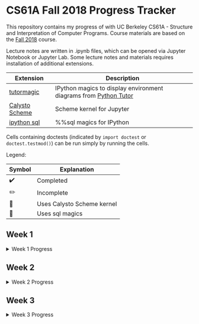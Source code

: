 # CS61A Fall 2018 Progress Tracker

This repository contains my progress of with UC Berkeley CS61A - Structure and Interpretation of Computer Programs. Course materials are based on the [Fall 2018](https://cs61a.org/) course.

Lecture notes are written in .ipynb files, which can be opened via Jupyter Notebook or Jupyter Lab. Some lecture notes and materials requires installation of additional extensions.

 | Extension                                                     | Description                                                                                 |
 | ------------------------------------------------------------- | ------------------------------------------------------------------------------------------- |
 | [tutormagic](https://github.com/kikocorreoso/tutormagic)      | IPython magics to display environment diagrams from [Python Tutor](http://pythontutor.com/) |
 | [Calysto Scheme](https://github.com/Calysto/calysto_scheme)   | Scheme kernel for Jupyter                                                                   |
 | [ipython sql](https://github.com/catherinedevlin/ipython-sql) | %%sql magics for IPython                                                                    |

Cells containing doctests (indicated by `import doctest` or  `doctest.testmod()`) can be run simply by running the cells.

Legend:

 | Symbol             | Explanation                |
 | ------------------ | -------------------------- |
 | :heavy_check_mark: | Completed                  |
 | :pencil2:          | Incomplete                 |
 | :bookmark:         | Uses Calysto Scheme kernel |
 | :paperclip:        | Uses sql magics            |

## Week 1

<details>
  <summary> Week 1 Progress </summary>
  
  | Date     | Lecture                      | Textbook | Handout                                     | Homework & Project       |
  | -------- | ---------------------------- | -------- | ------------------------------------------- | ------------------------ |
  | Wed 8/22 | Functions :heavy_check_mark: | 1.1, 1.2 | Lab 00: Getting Started :heavy_check_mark:  |                          |
  | Fri 8/24 | Names :heavy_check_mark:     | 1.3, 1.4 | Disc 00: Getting Started :heavy_check_mark: | HW 01 :heavy_check_mark: |

</details>

## Week 2
<details>
  <summary> Week 2 Progress </summary>
| Date     | Lecture                                   | Textbook | Handout                                                                               | Homework & Project       |
| -------- | ----------------------------------------- | -------- | ------------------------------------------------------------------------------------- | ------------------------ |
| Mon 8/27 | Control :heavy_check_mark:                | 1.5      | Lab 01: Variables & Functions, Control :heavy_check_mark:                             | Hog :heavy_check_mark:   |
| Wed 8/29 | Higher-Order Functions :heavy_check_mark: | 1.6      | Disc 01: Environment Diagrams, Control :heavy_check_mark:                             |                          |
| Fri 8/31 | Environments :heavy_check_mark:           | 1.6      | Guerrilla 01: Variables & Functions, Control, Environment Diagrams :heavy_check_mark: | HW 02 :heavy_check_mark: |
  
</details>

## Week 3

<details>
  <summary> Week 3 Progress </summary>

| Date    | Lecture                              | Textbook | Handout                                                                                | Homework & Project      |
| ------- | ------------------------------------ | -------- | -------------------------------------------------------------------------------------- | ----------------------- |
| Mon 9/3 | Iteration :heavy_check_mark:         |          | Lab 02: Higher-Order Functions :heavy_check_mark:                                      |                         |
| Wed 9/5 | Recursion :heavy_check_mark:         | 1.7      | Disc 02: Higher-Order Functions, Recursion :heavy_check_mark:                          | Hog Contest             |
| Fri 9/7 | Function Examples :heavy_check_mark: |          | Exam Prep 01: Environment Diagrams, Higher-Order Functions, Control :heavy_check_mark: | HW 3 :heavy_check_mark: |

<details>

## Week 4

<details>
  <summary> Week 4 Progress </summary>

| Date     | Lecture                             | Textbook | Handout                                                                                                                         | Homework & Project      |
| -------- | ----------------------------------- | -------- | ------------------------------------------------------------------------------------------------------------------------------- | ----------------------- |
| Mon 9/10 | Midterm 1 :heavy_check_mark:        |          |                                                                                                                                 |                         |
| Wed 9/12 | Tree Recursion :heavy_check_mark:   | 1.7      | Disc 03: Recursion, Tree Recursion :heavy_check_mark:                                                                           |                         |
| Fri 9/14 | Data Abstraction :heavy_check_mark: | 2.1, 2.2 | Exam Prep 02: Recursion, Tree Recursion <br> Guerrilla 02: Higher-Order Functions, Recursion, Tree Recursion :heavy_check_mark: | HW 4 :heavy_check_mark: |

 </details>

## Week 5

<details>
  <summary> Week 5 Progress </summary>

| Date     | Lecture                           | Textbook | Handout                                                   | Homework & Project      |
| -------- | --------------------------------- | -------- | --------------------------------------------------------- | ----------------------- |
| Mon 9/17 | Containers :heavy_check_mark:     | 2.3      | Lab 04: Python Lists, Data Abstraction :heavy_check_mark: | Maps :heavy_check_mark: |
| Wed 9/19 | Trees :heavy_check_mark:          | 2.3      | Disc 04: Python Lists, Trees :heavy_check_mark:           |                         |
| Fri 9/21 | Mutable Values :heavy_check_mark: | 2.4      | Exam Prep 03: Trees, Python Lists                         | HW 05                   |

</details>

## Week 6

<details>
  <summary> Week 6 Progress </summary>

| Date     | Lecture                              | Textbook | Handout                                                                                                                    | Homework & Project |
| -------- | ------------------------------------ | -------- | -------------------------------------------------------------------------------------------------------------------------- | ------------------ |
| Mon 9/24 | Mutable Functions :heavy_check_mark: | 2.4      | Lab 05: Python Lists, Trees :heavy_check_mark:                                                                             |                    |
| Wed 9/26 | Iterators :heavy_check_mark:         | 2.4      | Disc 05: Nonlocal, Iterators & Generators :heavy_check_mark:                                                               |                    |
| Fri 9/28 | Objects :pencil2: (Last video)       | 2.5      | Exam Prep 04: Nonlocal, Iterators & Generators <br> Guerrilla 03: Python Lists, Data Abstraction, Trees :heavy_check_mark: |                    |

</details>

## Week 7

<details>
  <summary> Week 7 Progress </summary>

| Date     | Lecture                                | Textbook | Handout                                                 | Homework & Project       |
| -------- | -------------------------------------- | -------- | ------------------------------------------------------- | ------------------------ |
| Mon 10/1 | Inheritance :heavy_check_mark:         | 2.5      | Lab 06: Object-Oriented Programming :heavy_check_mark:  | Ants :heavy_check_mark:  |
| Wed 10/3 | Representation :pencil2: (First video) | 2.7      | Disc 06: Object-Oriented Programming :heavy_check_mark: |                          |
| Fri 10/5 | Growth :heavy_check_mark:              | 2.8      |                                                         | HW 06 :heavy_check_mark: |

</details>


## Week 8

<details>
  <summary> Week 8 Progress </summary>

| Date      | Lecture                              | Textbook | Handout                                                                                                                                                                                                         | Homework & Project |
| --------- | ------------------------------------ | -------- | --------------------------------------------------------------------------------------------------------------------------------------------------------------------------------------------------------------- | ------------------ |
| Mon 10/8  | Composition :heavy_check_mark:       | 2.9      | Lab 07: Linked Lists, Trees :heavy_check_mark:                                                                                                                                                                  |                    |
| Wed 10/10 | Ordered Sets :pencil2: (First video) | 2.9      | Disc 07: Order of Growth, Linked Lists :heavy_check_mark:                                                                                                                                                       |                    |
| Fri 10/12 | Tree Sets :heavy_check_mark:         | 2.9      | Exam Prep 05: Object-Oriented Programming, Orders of Growth, Tree Recursion, Linked Lists <br> Guerrilla 04: Nonlocal, Mutable Trees, Iterators & Generators, Linked Lists, Orders of Growth :heavy_check_mark: |                    |


</details>

## Week 9

<details>
  <summary> Week 9 Progress </summary>

| Date      | Lecture                              | Textbook | Handout                | Homework & Project       |
| --------- | ------------------------------------ | -------- | ---------------------- | ------------------------ |
| Mon 10/15 | Data Examples :pencil2: (Last Video) |          | Lab 08: Midterm Review |                          |
| Wed 10/17 | Midterm 2                            |          |                        |                          |
| Fri 10/19 | Users                                |          |                        | HW 07 :heavy_check_mark: |


</details>

## Week 10

<details>
  <summary> Week 10 Progress </summary>

| Date      | Lecture                                  | Textbook | Handout                                                                                                             | Homework & Project       |
| --------- | ---------------------------------------- | -------- | ------------------------------------------------------------------------------------------------------------------- | ------------------------ |
| Mon 10/22 | :bookmark: Scheme :heavy_check_mark:     | 3.1, 3.2 | :bookmark: Lab 09: Scheme :heavy_check_mark:                                                                        |                          |
| Wed 10/24 | :bookmark: Exceptions :heavy_check_mark: | 3.3      | :bookmark: Disc 08: Scheme :heavy_check_mark:                                                                       |                          |
| Fri 10/26 | :bookmark: Calculator :heavy_check_mark: | 3.4      | :bookmark: Exam Prep 06: Scheme, Scheme Lists, Interpreters <br> :bookmark: Guerrilla 05: Scheme :heavy_check_mark: | HW 08 :heavy_check_mark: |

</details>

## Week 11

<details>
  <summary> Week 11 Progress </summary>

| Date      | Lecture                                    | Textbook | Handout                                                  | Homework & Project       |
| --------- | ------------------------------------------ | -------- | -------------------------------------------------------- | ------------------------ |
| Mon 10/29 | :bookmark: Interpreters :heavy_check_mark: | 3.5      | :bookmark: Lab 10: Interpreters :heavy_check_mark:       | :bookmark: Scheme        |
| Wed 10/31 | Tail Calls :heavy_check_mark:              | 3.5      | Disc 09: Interpreters, Tail Recursion :heavy_check_mark: | Scheme Challenge Version |
| Fri 11/2  | :bookmark: Macros                          | 3.5      |                                                          | HW 09                    |

</details>

## Week 12

<details>
  <summary> Week 12 Progress </summary>

| Date     | Lecture                                                | Textbook | Handout                                                                                                                 | Homework & Project |
| -------- | ------------------------------------------------------ | -------- | ----------------------------------------------------------------------------------------------------------------------- | ------------------ |
| Mon 11/5 | :bookmark: Streams                                     |          | Lab 11: Macros                                                                                                          |                    |
| Wed 11/7 | :paperclip: Declarative Programming :heavy_check_mark: | 4.3      | :bookmark: Disc 10: Macros, Streams                                                                                     | Scheme Contest     |
| Fri 11/9 | :paperclip: Tables :heavy_check_mark:                  | 4.3      | Exam Prep 07: Tail Recursion <br> Exam Prep 08: Macros <br> Guerrilla 06: Streams, Tail Recursion, Interpreters, Macros | HW 10              |

</details>

## Week 13

<details>
  <summary> Week 13 Progress </summary>

| Date      | Lecture                                    | Textbook | Handout      | Homework & Project |
| --------- | ------------------------------------------ | -------- | ------------ | ------------------ |
| Mon 11/12 | No Lecture: Veterans Day                   |          | Lab 12: SQL  |                    |
| Wed 11/14 | :paperclip: Aggregation :heavy_check_mark: | 4.3      | Disc 11: SQL |                    |
| Fri 11/16 | No Lecture: Class Cancelled                |          |              | HW 11              |

</details>

## Week 14

<details>
  <summary> Week 14 Progress </summary>

| Date      | Lecture                                  | Textbook | Handout               | Homework & Project |
| --------- | ---------------------------------------- | -------- | --------------------- | ------------------ |
| Mon 11/19 | :paperclip: Databases :heavy_check_mark: | 4.3      |                       |                    |
| Wed 11/21 | No Lecture: Thanksgiving                 |          | Disc 12: Final Review |                    |
| Fri 11/23 | No Lecture: Thanksgiving                 |          |                       |                    |

</details>

## Week 15

<details>
  <summary> Week 15 Progress </summary>

| Date      | Lecture                             | Textbook | Handout              | Homework & Project |
| --------- | ----------------------------------- | -------- | -------------------- | ------------------ |
| Mon 11/26 | Natural Language :heavy_check_mark: |          | Lab 13: Final Review |                    |
| Wed 11/28 | Final Examples                      |          |                      |                    |
| Fri 11/30 | Conclusion (No Video Available)     |          |                      | HW 12              |

</details>

## Week 16

<details>
  <summary> Week 16 Progress </summary>

| Date      | Lecture | Textbook | Handout | Homework & Project |
| --------- | ------- | -------- | ------- | ------------------ |
| Wed 12/12 | Final   |          |         |                    |

</details>
